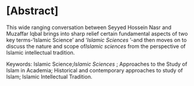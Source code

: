 [Abstract]
==========

This wide ranging conversation between Seyyed Hossein Nasr and Muzaffar
Iqbal brings into sharp relief certain fundamental aspects of two key
terms-‘Islamic Science’ and ‘*Islamic Sciences* ’-and then moves on to
discuss the nature and scope of*Islamic sciences* from the perspective
of Islamic intellectual tradition.

Keywords: Islamic Science;*Islamic Sciences* ; Approaches to the Study
of Islam in Academia; Historical and contemporary approaches to study of
Islam; Islamic Intellectual Tradition.


